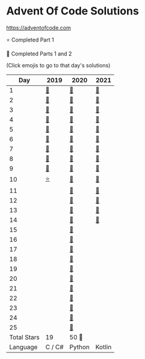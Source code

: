 # Advent Of Code Solutions

<https://adventofcode.com>

:star: Completed Part 1

:star2: Completed Parts 1 and 2

(Click emojis to go to that day's solutions)

| Day  | 2019                  | 2020                  | 2021                                          |
| ---- | --------------------- | --------------------- | --------------------------------------------- |
| 1    | [:star2:](2020/Day01) | [:star2:](2020/Day01) | [:star2:](2021/src/main/kotlin/days/Day01.kt) |
| 2    | [:star2:](2020/Day02) | [:star2:](2020/Day02) | [:star2:](2021/src/main/kotlin/days/Day02.kt) |
| 3    | [:star2:](2020/Day03) | [:star2:](2020/Day03) | [:star2:](2021/src/main/kotlin/days/Day03.kt) |
| 4    | [:star2:](2020/Day04) | [:star2:](2020/Day04) | [:star2:](2021/src/main/kotlin/days/Day04.kt) |
| 5    | [:star2:](2020/Day05) | [:star2:](2020/Day05) | [:star2:](2021/src/main/kotlin/days/Day05.kt) |
| 6    | [:star2:](2020/Day06) | [:star2:](2020/Day06) | [:star2:](2021/src/main/kotlin/days/Day06.kt) |
| 7    | [:star2:](2020/Day07) | [:star2:](2020/Day07) | [:star2:](2021/src/main/kotlin/days/Day07.kt) |
| 8    | [:star2:](2020/Day08) | [:star2:](2020/Day08) | [:star2:](2021/src/main/kotlin/days/Day08.kt) |
| 9    | [:star2:](2020/Day09) | [:star2:](2020/Day09) | [:star2:](2021/src/main/kotlin/days/Day09.kt) |
| 10   | [:star:](2020/Day10)  | [:star2:](2020/Day10) | [:star2:](2021/src/main/kotlin/days/Day10.kt) |
| 11   |                       | [:star2:](2020/Day11) | [:star2:](2021/src/main/kotlin/days/Day11.kt)  |
| 12   |                       | [:star2:](2020/Day12) | [:star2:](2021/src/main/kotlin/days/Day12.kt) |
| 13   |                       | [:star2:](2020/Day13) | [:star2:](2021/src/main/kotlin/days/Day13.kt) |
| 14   |                       | [:star2:](2020/Day14) | [:star2:](2021/src/main/kotlin/days/Day14.kt) |
| 15   |                       | [:star2:](2020/Day15) |  |
| 16   |                       | [:star2:](2020/Day16) |  |
| 17   |                       | [:star2:](2020/Day17) |  |
| 18   |                       | [:star2:](2020/Day18) |  |
| 19   |                       | [:star2:](2020/Day19) |  |
| 20   |                       | [:star2:](2020/Day20) |  |
| 21   |                       | [:star2:](2020/Day21) |  |
| 22   |                       | [:star2:](2020/Day22) |  |
| 23   |                       | [:star2:](2020/Day23) |  |
| 24   |                       | [:star2:](2020/Day24) |  |
| 25   |                       | [:star2:](2020/Day25) |  |
| Total Stars | 19     | 50 :tada: |        |
| Language    | C / C# | Python    | Kotlin |
